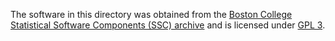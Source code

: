 The software in this directory was obtained from the [Boston College Statistical Software Components (SSC) archive](http://repec.org/docs/ssc.php) and is licensed under [GPL 3](https://www.gnu.org/licenses/gpl-3.0.en.html#license-text).
